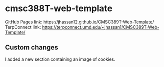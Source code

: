# cmsc388T-web-template

GitHub Pages link: https://jhassan12.github.io/CMSC389T-Web-Template/
TerpConnect link: https://terpconnect.umd.edu/~jhassan1/CMSC389T-Web-Template/

## Custom changes
I added a new section containing an image of cookies.
